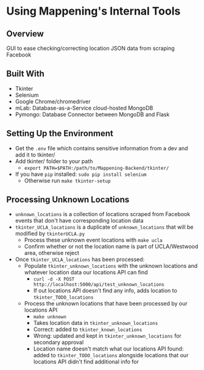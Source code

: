 # Using Mappening's Internal Tools

## Overview
GUI to ease checking/correcting location JSON data from scraping Facebook

## Built With
- Tkinter
- Selenium
- Google Chrome/chromedriver
- mLab: Database-as-a-Service cloud-hosted MongoDB
- Pymongo: Database Connector between MongoDB and Flask

## Setting Up the Environment
- Get the `.env` file which contains sensitive information from a dev and add it to tkinter/
- Add tkinter/ folder to your path
  - `export PATH=$PATH:/path/to/Mappening-Backend/tkinter/`
- If you have `pip` installed: `sudo pip install selenium`
  - Otherwise run `make tkinter-setup`

## Processing Unknown Locations
- `unknown_locations` is a collection of locations scraped from Facebook events that don't have corresponding location data
- `tkinter_UCLA_locations` is a duplicate of `unknown_locations` that will be modified by `tkinterUCLA.py`
  - Process these unknown event locations with `make ucla`
  - Confirm whether or not the location name is part of UCLA/Westwood area, otherwise reject
- Once `tkinter_UCLA_locations` has been processed:
  - Populate `tkinter_unknown_locations` with the unknown locations and whatever location data our locations API can find
    - `curl -d -X POST http://localhost:5000/api/test_unknown_locations`
    - If out locations API doesn't find any info, adds location to `tkinter_TODO_locations`
  - Process the unknown locations that have been processed by our locations API
    - `make unknown`
    - Takes location data in `tkinter_unknown_locations`
    - Correct: added to `tkinter_known_locations`
    - Wrong: updated and kept in `tkinter_unknown_locations` for secondary approval
    - Location name doesn't match what our locations API found: added to `tkinter_TODO_locations` alongside locations that our locations API didn't find additional info for
